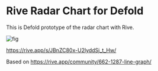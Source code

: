 # Rive Radar Chart for Defold
This is Defold prototype of the radar chart with Rive.


![fig](https://user-images.githubusercontent.com/38267288/173470881-dc3a74e2-46f4-4131-993a-652919f53462.gif)


https://rive.app/s/JBnZC80x-U2lyddSj_t_Hw/


Based on
https://rive.app/community/662-1287-line-graph/
